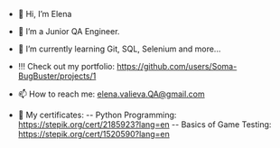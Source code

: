 - 👋 Hi, I’m Elena
- 👀 I’m a Junior QA Engineer.
- 🌱 I’m currently learning Git, SQL, Selenium and more...
- !!! Check out my portfolio: https://github.com/users/Soma-BugBuster/projects/1
- 📫 How to reach me: elena.valieva.QA@gmail.com

- 🧾 My certificates:
--  Python Programming: https://stepik.org/cert/2185923?lang=en
--  Basics of Game Testing: https://stepik.org/cert/1520590?lang=en

